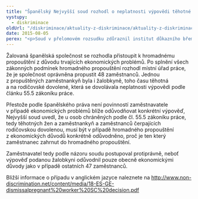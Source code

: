 ```yaml
---
title: "Španělský Nejvyšší soud rozhodl o neplatnosti výpovědi těhotné ženě na rodičovské dovolené"
vystupy:
  - diskriminace
oldUrl: "/diskriminace/aktuality-z-diskriminace/aktuality-z-diskriminace-2015/spanelsky-nejvyssi-soud-rozhodl-o-neplatnosti-vypovedi-tehotne-zene-na-rodicovske-dovo/"
date: 2015-08-05
perex: "<p>Soud v přelomovém rozsudku zdůraznil institut důkazního břemene, který leží na zaměstnavateli v antidiskriminačních sporech týkajících se hromadného propuštění, pakliže dopadá na těhotné zaměstnankyně, případně na zaměstnankyně a zaměstnance na rodičovské dovolené.</p>"
---
```


<!-- imported from the old website -->

<p>Žalovaná španělská společnost se rozhodla přistoupit k hromadnému propouštění z důvodu trvajících ekonomických problémů. Po splnění všech zákonných podmínek hromadného propouštění rozhodl místní úřad práce, že je společnost oprávněna propustit 48 zaměstnanců. Jednou z propuštěných zaměstnankyň byla i žalobkyně, toho času těhotná a na rodičovské dovolené, která se dovolávala neplatnosti výpovědi podle článku 55.5 zákoníku práce.</p><p>Přestože podle španělského práva není povinností zaměstnavatele v případě ekonomických problémů blíže odůvodňovat konkrétní výpověď, Nejvyšší soud uvedl, že u osob chráněných podle čl. 55.5 zákoníku práce, tedy těhotných žen a zaměstnankyň a zaměstnanců čerpajících rodičovskou dovolenou, musí být v případě hromadného propouštění z ekonomických důvodů konkrétně odůvodněno, proč je ten který zaměstnanec zahrnut do hromadného propouštění. </p><p>Zaměstnavatel tedy podle názoru soudu postupoval protiprávně, neboť výpověď podanou žalobkyni odůvodnil pouze obecně ekonomickými důvody jako v případě ostatních 47 zaměstnanců. </p><p>Bližší informace o případu v anglickém jazyce naleznete na <a title="Otevření do nového okna" href="http://www.non-discrimination.net/content/media/18-ES-GE-dismissalpregnant%20worker%20SC%20decision.pdf" target="_blank">http://www.non-discrimination.net/content/media/18-ES-GE-dismissalpregnant%20worker%20SC%20decision.pdf</a> </p>
